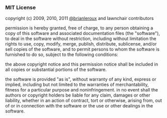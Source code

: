 <h3>MIT License</h3>

<p>copyright (c) 2009, 2010, 2011 <a
href="http://twitter.com/brianleroux">@brianleroux</a> and lawnchair contributors</p>

<p>permission is hereby granted, free of charge, to any person obtaining a copy of this software and associated documentation files (the "software"), to deal in the software without restriction, including without limitation the rights to use, copy, modify, merge, publish, distribute, sublicense, and/or sell copies of the software, and to permit persons to whom the software is furnished to do so, subject to the following conditions:</p>

<p>the above copyright notice and this permission notice shall be included in all copies or substantial portions of the software.</p>

<p>the software is provided "as is", without warranty of any kind, express or implied, including but not limited to the warranties of merchantability, fitness for a particular purpose and noninfringement. in no event shall the authors or copyright holders be liable for any claim, damages or other liability, whether in an action of contract, tort or otherwise, arising from, out of or in connection with the software or the use or other dealings in the software.</p>
